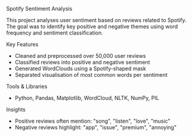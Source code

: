 Spotify Sentiment Analysis 

This project analyses user sentiment based on reviews related to Spotify. The goal was to identify key positive and negative themes using word frequency and sentiment classification.

Key Features
- Cleaned and preprocessed over 50,000 user reviews  
- Classified reviews into positive and negative sentiment  
- Generated WordClouds using a Spotify-shaped mask  
- Separated visualisation of most common words per sentiment

Tools & Libraries
- Python, Pandas, Matplotlib, WordCloud, NLTK, NumPy, PIL

Insights
- Positive reviews often mention: "song", "listen", "love", "music"
- Negative reviews highlight: "app", "issue", "premium", "annoying"
